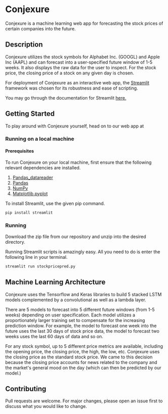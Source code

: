 # Conjexure

Conjexure is a machine learning web app for forecasting the stock prices of certain companies into the future.

## Description
Conjexure utilizes the stock symbols for Alphabet Inc. (GOOGL) and Apple Inc (AAPL) and can forecast into a user-specified future window of 1-5 weeks. It also displays the raw data for the user to inspect. For the stock price, the closing price of a stock on any given day is chosen.

For deployment of Conjexure as an interactive web app, the [Streamlit](https://www.streamlit.io) framework was chosen for its robustness and ease of scripting.

You may go through the documentation for Streamlit [here.](https://docs.streamlit.io/en/stable/)


## Getting Started

To play around with Conjexure yourself, head on to our web app at

### Running on a local machine
#### Prerequisites

To run Conjexure on your local machine, first ensure that the following relevant dependencies are installed.

1. [Pandas_datareader](https://pandas-datareader.readthedocs.io/en/latest/)
2. [Pandas](https://pandas.pydata.org)
3. [NumPy](numpy.org)
4. [Matplotlib.pyplot](https://matplotlib.org/api/pyplot_api.html)

To install Streamlit, use the given pip command.
```bash
pip install streamlit
```
### Running 
Download the zip file from our repository and unzip into the desired directory.

Running Streamlit scripts is amazingly easy. All you need to do is enter the following line in your terminal.

```bash
streamlit run stockpricepred.py
```

## Machine Learning Architecture

Conjexure uses the Tensorflow and Keras libraries to build 5 stacked LSTM models complemented by a convolutional as well as a lambda layer.

There are 5 models to forecast into 5 different future windows (from 1-5 weeks) depending on user specification. Each model utilizes a proportionately larger training set to compensate for the increasing prediction window. For example, the model to forecast one week into the future uses the last 30 days of stock price data, the model to forecast two weeks uses the last 60 days of data and so on.

For any stock symbol, up to 5 different price metrics are available, including the opening price, the closing price, the high, the low, etc. Conjexure uses the closing price as the standard stock price. We came to this decision because the closing price accounts for news related to the company and the market's general mood on the day (which can then be predicted by our model.)

## Contributing
Pull requests are welcome. For major changes, please open an issue first to discuss what you would like to change.
